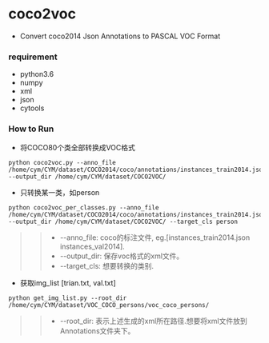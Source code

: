 # coco2voc
* Convert coco2014 Json Annotations to PASCAL VOC Format

### requirement
* python3.6
* numpy
* xml
* json
* cytools

### How to Run
* 将COCO80个类全部转换成VOC格式
```
python coco2voc.py --anno_file /home/cym/CYM/dataset/COCO2014/coco/annotations/instances_train2014.json --output_dir /home/cym/CYM/dataset/COCO2VOC/
```
* 只转换某一类，如person
```
python coco2voc_per_classes.py --anno_file /home/cym/CYM/dataset/COCO2014/coco/annotations/instances_train2014.json --output_dir /home/cym/CYM/dataset/COCO2VOC/ --target_cls person
```
> > * --anno_file: coco的标注文件, eg.[instances_train2014.json instances_val2014].
> > * --output_dir: 保存voc格式的xml文件。
> > * --target_cls: 想要转换的类别.
* 获取img_list [trian.txt, val.txt]
```
python get_img_list.py --root_dir /home/cym/CYM/dataset/VOC_COCO_persons/voc_coco_persons/
```
> > * --root_dir: 表示上述生成的xml所在路径.想要将xml文件放到Annotations文件夹下。





